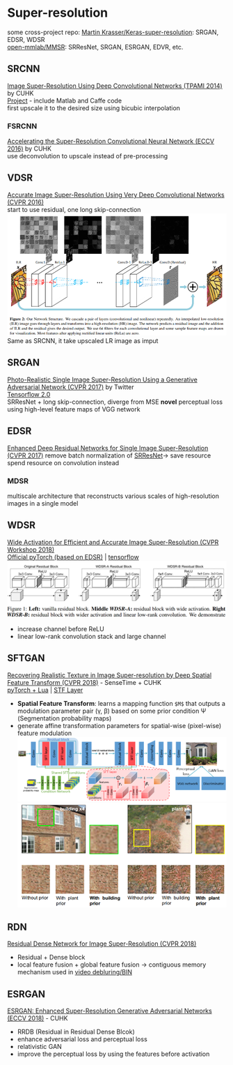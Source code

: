 # Super-resolution


some cross-project repo:
[Martin Krasser/Keras-super-resolution](https://github.com/krasserm/super-resolution): SRGAN, EDSR, WDSR  
[open-mmlab/MMSR](https://github.com/open-mmlab/mmsr): SRResNet, SRGAN, ESRGAN, EDVR, etc.
## SRCNN
[Image Super-Resolution Using Deep Convolutional Networks (TPAMI 2014)](https://arxiv.org/abs/1501.00092) by CUHK  
[Project](http://mmlab.ie.cuhk.edu.hk/projects/SRCNN.html) - include Matlab and Caffe code  
first upscale it to the desired size using bicubic interpolation
### FSRCNN
[Accelerating the Super-Resolution Convolutional Neural Network (ECCV 2016)](https://arxiv.org/abs/1608.00367) by CUHK  
use deconvolution to upscale instead of pre-processing  
## VDSR
[Accurate Image Super-Resolution Using Very Deep Convolutional Networks (CVPR 2016)](https://arxiv.org/abs/1511.04587)  
start to use residual, one long skip-connection  
![](img/VDSR.png)  
Same as SRCNN, it take upscaled LR image as imput  

## SRGAN
[Photo-Realistic Single Image Super-Resolution Using a Generative Adversarial Network (CVPR 2017)](https://arxiv.org/abs/1609.04802) by Twitter  
[Tensorflow 2.0](https://github.com/tensorlayer/srgan)  
SRResNet + long skip-connection, diverge from MSE
**novel** perceptual loss using high-level feature maps of VGG network  

## EDSR
[Enhanced Deep Residual Networks for Single Image Super-Resolution (CVPR 2017)](https://arxiv.org/abs/1707.02921)
remove batch normalization of [SRResNet](#srgan-cvpr-2017)→ save resource 
spend resource on convolution instead
### MDSR
multiscale architecture that reconstructs various scales of high-resolution images in a single model

## WDSR
[Wide Activation for Efficient and Accurate Image Super-Resolution (CVPR Workshop 2018)](https://arxiv.org/abs/1808.08718)  
[Official pyTorch (based on EDSR)](https://github.com/JiahuiYu/wdsr_ntire2018) | [tensorflow](https://github.com/ychfan/tf_estimator_barebone/) 
![](img/WDSR_block.png)  
* increase channel before ReLU 
* linear low-rank convolution stack and large channel

## SFTGAN
[Recovering Realistic Texture in Image Super-resolution by Deep Spatial Feature Transform (CVPR 2018)](https://openaccess.thecvf.com/content_cvpr_2018/papers/Wang_Recovering_Realistic_Texture_CVPR_2018_paper.pdf) - SenseTime + CUHK  
[pyTorch + Lua](https://github.com/xinntao/SFTGAN) | [STF Layer](https://github.com/xinntao/BasicSR/blob/00bbaf87163956fd00c22db73d051b9e27bcd563/codes/models/modules/sft_arch.py#L8-L20)  
* **Spatial Feature Transform**: learns a mapping function `$M$` that outputs a modulation parameter pair (γ, β) based on some prior condition Ψ (Segmentation probability maps)
* generate affine transformation parameters for spatial-wise (pixel-wise) feature modulation  
![](img/SFTGAN_architecture.png)
![](img/SFTGAN.png)

## RDN
[Residual Dense Network for Image Super-Resolution (CVPR 2018)](https://openaccess.thecvf.com/content_cvpr_2018/papers/Zhang_Residual_Dense_Network_CVPR_2018_paper.pdf)
* Residual + Dense block
* local feature fusion + global feature fusion -> contiguous memory mechanism
used in [video debluring/BIN](../video/video_frame_interpolation.html#bin)

## ESRGAN
[ESRGAN: Enhanced Super-Resolution Generative Adversarial Networks (ECCV 2018)](https://openaccess.thecvf.com/content_ECCVW_2018/papers/11133/Wang_ESRGAN_Enhanced_Super-Resolution_Generative_Adversarial_Networks_ECCVW_2018_paper.pdf) - CUHK  
* RRDB (Residual in Residual Dense Blcok)
* enhance adversarial loss and perceptual loss
* relativistic GAN
* improve the perceptual loss by using the features before activation

